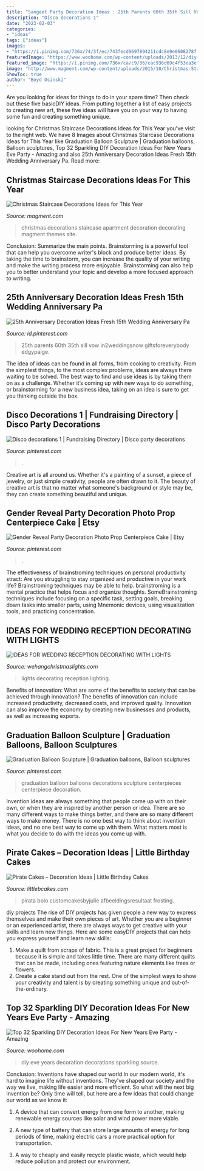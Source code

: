 ```yaml
---
title: "Sangeet Party Decoration Ideas : 25th Parents 60th 35th Sill Vow In2weddingsnow Giftsforeverybody Edgypaige"
description: "Disco decorations 1"
date: "2023-02-03"
categories:
- "ideas"
tags: ["ideas"]
images:
- "https://i.pinimg.com/736x/74/3f/ec/743fecd9697894211cdc8e9e0608278f.jpg"
featuredImage: "https://www.woohome.com/wp-content/uploads/2013/12/diy-new-year-eve-decorations-20.jpg"
featured_image: "https://i.pinimg.com/736x/ca/c9/36/cac936d69c4f53ea3efb37161620fb0d--graduation-balloons-fritz.jpg"
image: "http://www.magment.com/wp-content/uploads/2015/10/Christmas-Staircase-Decoration-17.jpg"
ShowToc: true
author: "Boyd Osinski"
---
```



Are you looking for ideas for things to do in your spare time? Then check out these five basicDIY ideas. From putting together a list of easy projects to creating new art, these five ideas will have you on your way to having some fun and creating something unique.

	

		
looking for Christmas Staircase Decorations Ideas for This Year you've visit to the right web. We have 8 Images about Christmas Staircase Decorations Ideas for This Year like Graduation Balloon Sculpture | Graduation balloons, Balloon sculptures, Top 32 Sparkling DIY Decoration Ideas For New Years Eve Party - Amazing and also 25th Anniversary Decoration Ideas Fresh 15th Wedding Anniversary Pa. Read more:
		
    
## Christmas Staircase Decorations Ideas For This Year

<img loading=lazy src="http://www.magment.com/wp-content/uploads/2015/10/Christmas-Staircase-Decoration-17.jpg" onerror="this.onerror=null;this.src='https://tse2.mm.bing.net/th?id=OIP.rrApXUivHOmpk_eotp1ZHgHaJ4&amp;pid=15.1';" alt="Christmas Staircase Decorations Ideas for This Year">

_Source: magment.com_

>christmas decorations staircase apartment decoration decorating magment themes site. 

	

Conclusion: Summarize the main points.
Brainstorming is a powerful tool that can help you overcome writer's block and produce better ideas. By taking the time to brainstorm, you can increase the quality of your writing and make the writing process more enjoyable. Brainstorming can also help you to better understand your topic and develop a more focused approach to writing.

    
## 25th Anniversary Decoration Ideas Fresh 15th Wedding Anniversary Pa

<img loading=lazy src="https://i.pinimg.com/736x/80/41/09/8041099e30cb746dc2bc5ff19183f2a3.jpg" onerror="this.onerror=null;this.src='https://tse1.mm.bing.net/th?id=OIP.6loadSricEXm5F_SMrw42wHaLH&amp;pid=15.1';" alt="25th Anniversary Decoration Ideas Fresh 15th Wedding Anniversary Pa">

_Source: id.pinterest.com_

>25th parents 60th 35th sill vow in2weddingsnow giftsforeverybody edgypaige. 

	

The idea of ideas can be found in all forms, from cooking to creativity. From the simplest things, to the most complex problems, ideas are always there waiting to be solved. The best way to find and use ideas is by taking them on as a challenge. Whether it’s coming up with new ways to do something, or brainstorming for a new business idea, taking on an idea is sure to get you thinking outside the box.

    
## Disco Decorations 1 | Fundraising Directory | Disco Party Decorations

<img loading=lazy src="https://i.pinimg.com/736x/42/cf/e2/42cfe2615c8cfcbe5c3f9b023a778b96.jpg" onerror="this.onerror=null;this.src='https://tse3.mm.bing.net/th?id=OIP.Tos_yPWl6bb9yDFmd9gQ7gHaLH&amp;pid=15.1';" alt="Disco decorations 1 | Fundraising Directory | Disco party decorations">

_Source: pinterest.com_

>. 

	

Creative art is all around us. Whether it's a painting of a sunset, a piece of jewelry, or just simple creativity, people are often drawn to it. The beauty of creative art is that no matter what someone's background or style may be, they can create something beautiful and unique.

    
## Gender Reveal Party Decoration Photo Prop Centerpiece Cake | Etsy

<img loading=lazy src="https://i.pinimg.com/736x/74/3f/ec/743fecd9697894211cdc8e9e0608278f.jpg" onerror="this.onerror=null;this.src='https://tse3.mm.bing.net/th?id=OIP.ivrGp21t7Y8o35Vd12SyMgHaLe&amp;pid=15.1';" alt="Gender Reveal Party Decoration Photo Prop Centerpiece Cake | Etsy">

_Source: pinterest.com_

>. 

	

The effectiveness of brainstroming techniques on personal productivity
stract:
Are you struggling to stay organized and productive in your work life? Brainstroming techniques may be able to help. brainstroming is a mental practice that helps focus and organize thoughts. SomeBrainstroming techniques include focusing on a specific task, setting goals, breaking down tasks into smaller parts, using Mnemonic devices, using visualization tools, and practicing concentration.

    
## IDEAS FOR WEDDING RECEPTION DECORATING WITH LIGHTS

<img loading=lazy src="https://www.wehangchristmaslights.com/my-content/uploads/photo-gallery/f0118ae9a4c96706a7f24bdc38fdc990.jpg" onerror="this.onerror=null;this.src='https://tse3.mm.bing.net/th?id=OIP.-nEnL6qHd5cWZVubYwg09AHaJQ&amp;pid=15.1';" alt="IDEAS FOR WEDDING RECEPTION DECORATING WITH LIGHTS">

_Source: wehangchristmaslights.com_

>lights decorating reception lighting. 

	

Benefits of innovation: What are some of the benefits to society that can be achieved through innovation?
The benefits of innovation can include increased productivity, decreased costs, and improved quality. Innovation can also improve the economy by creating new businesses and products, as well as increasing exports.

    
## Graduation Balloon Sculpture | Graduation Balloons, Balloon Sculptures

<img loading=lazy src="https://i.pinimg.com/736x/ca/c9/36/cac936d69c4f53ea3efb37161620fb0d--graduation-balloons-fritz.jpg" onerror="this.onerror=null;this.src='https://tse3.mm.bing.net/th?id=OIP.fjn_hqdXjTk_ZpESOlmpOQDhEs&amp;pid=15.1';" alt="Graduation Balloon Sculpture | Graduation balloons, Balloon sculptures">

_Source: pinterest.com_

>graduation balloon balloons decorations sculpture centerpieces centerpiece decoration. 

	

Invention ideas are always something that people come up with on their own, or when they are inspired by another person or idea. There are so many different ways to make things better, and there are so many different ways to make money. There is no one best way to think about invention ideas, and no one best way to come up with them. What matters most is what you decide to do with the ideas you come up with.

    
## Pirate Cakes – Decoration Ideas | Little Birthday Cakes

<img loading=lazy src="https://www.littlebcakes.com/wp-content/uploads/2013/08/Pirate-Cake.jpg" onerror="this.onerror=null;this.src='https://tse3.mm.bing.net/th?id=OIP.R3Y5PYGv4gTqSeNIEjy6xQHaKt&amp;pid=15.1';" alt="Pirate Cakes – Decoration Ideas | Little Birthday Cakes">

_Source: littlebcakes.com_

>pirata bolo customcakesbyjulie afbeeldingsresultaat frosting. 

	

diy projects
The rise of DIY projects has given people a new way to express themselves and make their own pieces of art. Whether you are a beginner or an experienced artist, there are always ways to get creative with your skills and learn new things. Here are some easyDIY projects that can help you express yourself and learn new skills:
1) Make a quilt from scraps of fabric. This is a great project for beginners because it is simple and takes little time. There are many different quilts that can be made, including ones featuring nature elements like trees or flowers.
2) Create a cake stand out from the rest. One of the simplest ways to show your creativity and talent is by creating something unique and out-of-the-ordinary.

    
## Top 32 Sparkling DIY Decoration Ideas For New Years Eve Party - Amazing

<img loading=lazy src="https://www.woohome.com/wp-content/uploads/2013/12/diy-new-year-eve-decorations-20.jpg" onerror="this.onerror=null;this.src='https://tse3.mm.bing.net/th?id=OIP.o9Nc2ChZElrNrT0siW87FQHaLE&amp;pid=15.1';" alt="Top 32 Sparkling DIY Decoration Ideas For New Years Eve Party - Amazing">

_Source: woohome.com_

>diy eve years decoration decorations sparkling source. 

	

Conclusion: Inventions have shaped our world
In our modern world, it's hard to imagine life without inventions. They've shaped our society and the way we live, making life easier and more efficient.
So what will the next big invention be? Only time will tell, but here are a few ideas that could change our world as we know it:

1. A device that can convert energy from one form to another, making renewable energy sources like solar and wind power more viable.

2. A new type of battery that can store large amounts of energy for long periods of time, making electric cars a more practical option for transportation.

3. A way to cheaply and easily recycle plastic waste, which would help reduce pollution and protect our environment.

